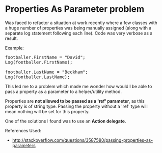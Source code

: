 # Properties As Parameter problem

Was faced to refactor a situation at work recently where a few classes with a huge number of properties was being manually assigned (along with a separate log statement following each line).
Code was very verbose as a result.

Example:
<pre>
footballer.FirstName = "David";
Log(footballer.FirstName);

footballer.LastName = "Beckham";
Log(footballer.LastName);
</pre>

This led me to a problem which made me wonder how would I be able to pass a property as a parameter to a helper/utility method.

Properties are __not allowed to be passed as a 'ref' parameter__, as this property is of string type.
Passing the property without a 'ref' type will mean nothing will be set for this property.

One of the solutions I found was to use an **Action delegate**.

References Used:
- http://stackoverflow.com/questions/3587580/passing-properties-as-parameters

